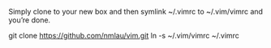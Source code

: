 Simply clone to your new box and then symlink ~/.vimrc to ~/.vim/vimrc and you’re done.

git clone https://github.com/nmlau/vim.git
ln -s ~/.vim/vimrc ~/.vimrc
